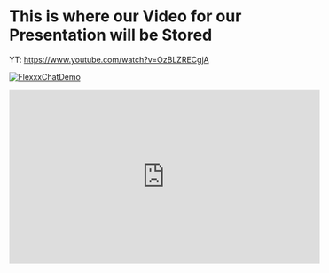# This is where our Video for our Presentation will be Stored
YT: https://www.youtube.com/watch?v=OzBLZRECgjA

[![FlexxxChatDemo](http://img.youtube.com/vi/OzBLZRECgjA/0.jpg)](http://www.youtube.com/watch?v=OzBLZRECgjA "Demo")

<iframe width="560" height="315" src="https://www.youtube.com/embed/OzBLZRECgjA" frameborder="0" allow="accelerometer; autoplay; encrypted-media; gyroscope; picture-in-picture" allowfullscreen></iframe>


